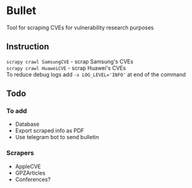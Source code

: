 # Bullet
Tool for scraping CVEs for vulnerability research purposes

## Instruction
`scrapy crawl SamsungCVE` - scrap Samsung's CVEs<br>
`scrapy crawl HuaweiCVE` - scrap Huawei's CVEs<br>
To reduce debug logs add `-s LOG_LEVEL='INFO'` at end of the command<br>

## Todo
### To add
- Database
- Export scraped info as PDF
- Use telegram bot to send bulletin

### Scrapers
- AppleCVE
- GPZArticles
- Conferences?
